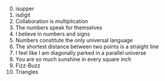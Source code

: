 0) isupper
1) isdigit
2) Collaboration is multiplication
3) The numbers speak for themselves
4) I believe in numbers and signs
5) Numbers constitute the only universal language
6) The shortest distance between two points is a straight line
7) I feel like I am diagonally parked in a parallel universe
8) You are so much sunshine in every square inch
9) Fizz-Buzz
10) Triangles
